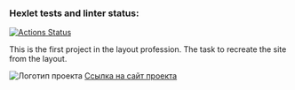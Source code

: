 ### Hexlet tests and linter status:
[![Actions Status](https://github.com/pdasya/layout-designer-project-58/workflows/hexlet-check/badge.svg)](https://github.com/pdasya/layout-designer-project-58/actions)

This is the first project in the layout profession. The task to recreate the site from the layout.

![Логотип проекта](https://github.com/pdasya/layout-designer-project-58/src/images/1.png)
[Ссылка на сайт проекта](https://hexlet-designer-project-lvl1-pdasya.surge.sh/)

